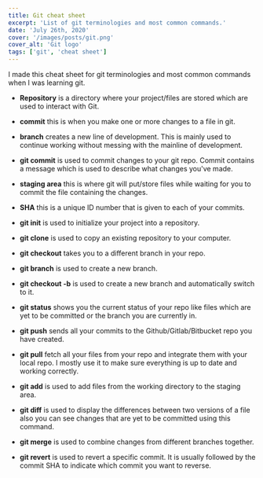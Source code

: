 ```yaml
---
title: Git cheat sheet
excerpt: 'List of git terminologies and most common commands.'
date: 'July 26th, 2020'
cover: '/images/posts/git.png'
cover_alt: 'Git logo'
tags: ['git', 'cheat sheet']
---
```


I made this cheat sheet for git terminologies and most common commands when I was learning git.

- **Repository** is a directory where your project/files are stored which are used to interact with Git.

- **commit** this is when you make one or more changes to a file in git.

- **branch** creates a new line of development. This is mainly used to continue working without messing with the mainline of development.

- **git commit** is used to commit changes to your git repo. Commit contains a message which is used to describe what changes you've made.

- **staging area** this is where git will put/store files while waiting for you to commit the file containing the changes.

- **SHA** this is a unique ID number that is given to each of your commits.

- **git init** is used to initialize your project into a repository.

- **git clone** is used to copy an existing repository to your computer.

- **git checkout** takes you to a different branch in your repo.

- **git branch** is used to create a new branch.

- **git checkout -b** is used to create a new branch and automatically switch to it.

- **git status** shows you the current status of your repo like files which are yet to be committed or the branch you are currently in.

- **git push** sends all your commits to the Github/Gitlab/Bitbucket repo you have created.

- **git pull** fetch all your files from your repo and integrate them with your local repo. I mostly use it to make sure everything is up to date and working correctly.

- **git add** is used to add files from the working directory to the staging area.

- **git diff** is used to display the differences between two versions of a file also you can see changes that are yet to be committed using this command.

- **git merge** is used to combine changes from different branches together.

- **git revert** is used to revert a specific commit. It is usually followed by the commit SHA to indicate which commit you want to reverse.
